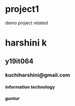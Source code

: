 # project1
demo project related

<h1>  harshini k </ h1>
 <h2>  y19it064 </ h2>
<h3>  kuchiharshini@gmail.com </ h3>
<h4>  information technology</ h4>
<h5>   guntur</ h5>

